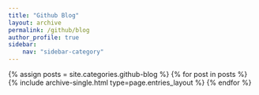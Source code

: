 ```yaml
---
title: "Github Blog"
layout: archive
permalink: /github/blog
author_profile: true
sidebar:
    nav: "sidebar-category"
---
```

<!-- 🌝  **<u>공지 사항</u>** 지각하지 말고 준비물 챙겨오세요!
{: .notice--info} -->

{% assign posts = site.categories.github-blog %}
{% for post in posts %} {% include archive-single.html type=page.entries_layout %} {% endfor %}
